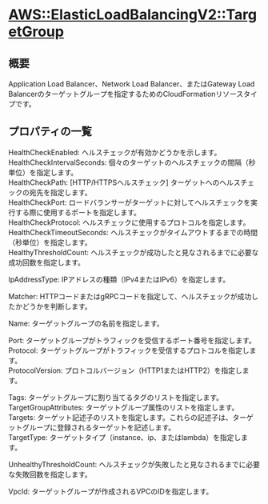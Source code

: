 # [AWS::ElasticLoadBalancingV2::TargetGroup](https://docs.aws.amazon.com/ja_jp/AWSCloudFormation/latest/UserGuide/aws-resource-elasticloadbalancingv2-targetgroup.html)

## 概要
Application Load Balancer、Network Load Balancer、またはGateway Load Balancerのターゲットグループを指定するためのCloudFormationリソースタイプです。

## プロパティの一覧
HealthCheckEnabled: ヘルスチェックが有効かどうかを示します。  
HealthCheckIntervalSeconds: 個々のターゲットのヘルスチェックの間隔（秒単位）を指定します。  
HealthCheckPath: [HTTP/HTTPSヘルスチェック] ターゲットへのヘルスチェックの宛先を指定します。  
HealthCheckPort: ロードバランサーがターゲットに対してヘルスチェックを実行する際に使用するポートを指定します。  
HealthCheckProtocol: ヘルスチェックに使用するプロトコルを指定します。  
HealthCheckTimeoutSeconds: ヘルスチェックがタイムアウトするまでの時間（秒単位）を指定します。  
HealthyThresholdCount: ヘルスチェックが成功したと見なされるまでに必要な成功回数を指定します。  

IpAddressType: IPアドレスの種類（IPv4またはIPv6）を指定します。  

Matcher: HTTPコードまたはgRPCコードを指定して、ヘルスチェックが成功したかどうかを判断します。  

Name: ターゲットグループの名前を指定します。  

Port: ターゲットグループがトラフィックを受信するポート番号を指定します。  
Protocol: ターゲットグループがトラフィックを受信するプロトコルを指定します。  
ProtocolVersion: プロトコルバージョン（HTTP1またはHTTP2）を指定します。  

Tags: ターゲットグループに割り当てるタグのリストを指定します。  
TargetGroupAttributes: ターゲットグループ属性のリストを指定します。  
Targets: ターゲット記述子のリストを指定します。これらの記述子は、ターゲットグループに登録されるターゲットを記述します。  
TargetType: ターゲットタイプ（instance、ip、またはlambda）を指定します。  

UnhealthyThresholdCount: ヘルスチェックが失敗したと見なされるまでに必要な失敗回数を指定します。  

VpcId: ターゲットグループが作成されるVPCのIDを指定します。